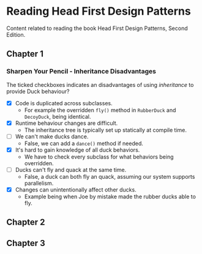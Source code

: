 # Reading Head First Design Patterns

Content related to reading the book Head First Design Patterns, Second Edition.

## Chapter 1

### Sharpen Your Pencil - Inheritance Disadvantages

The ticked checkboxes indicates an disadvantages of using *inheritance* to provide Duck behaviour?

- [x] Code is duplicated across subclasses.
  - For example the overridden `fly()` method in `RubberDuck` and `DecoyDuck`, being identical.
- [x] Runtime behaviour changes are difficult.
  - The inheritance tree is typically set up statically at compile time.
- [ ] We can't make ducks dance.
  - False, we can add a `dance()` method if needed.
- [x] It's hard to gain knowledge of all duck behaviors.
  - We have to check every subclass for what behaviors being overridden.
- [ ] Ducks can't fly and quack at the same time.
  - False, a duck can both fly an quack, assuming our system supports parallelism.
- [x] Changes can unintentionally affect other ducks.
  - Example being when Joe by mistake made the rubber ducks able to fly.

## Chapter 2

## Chapter 3
